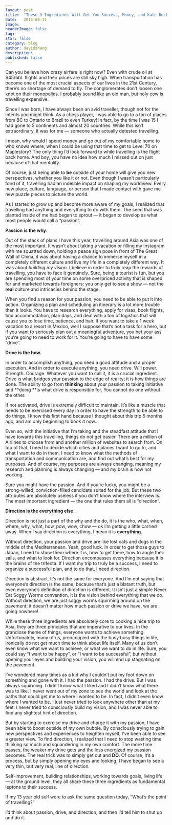 ```yaml
---
layout:	post
title:	"These 3 Ingredients Will Get You Success, Money, and Kate Beckinsale As Your Girlfriend!"
date:	2015-09-11
image:
headerImage: false
tag:
star: false
category: blog
author: davidzhang
description:
published: false
---
```


  Can you believe how crazy airfare is right now? Even with crude oil at $45/bbl. flights and their prices are still sky high. When transportation has become one of the most crucial aspects of our lives in the 21st Century, there’s no shortage of demand to fly. The conglomerates don’t loosen one knot on their monopolies. I probably sound like an old man, but holy cow is travelling expensive.

Since I was born, I have always been an avid traveller, though not for the intents you might think. As a chess player, I was able to go to a ton of places from BC to Ontario to Brazil to even Turkey! In fact, by the time I was 15 I had gone to 5 continents and almost 20 countries. While this isn’t extraordinary, it was for me — someone who actually detested travelling.

I mean, why would I spend money and go out of my comfortable home to who knows where, when I could be using that time to get to Level 70 on Maplestory? The only thing I’d look forward to while travelling is the flight back home. And boy, you have no idea how much I missed out on just because of that mentality.

Of course, just being able to **be** outside of your home will give you new perspectives, whether you like it or not. Even though I wasn’t particularly fond of it, travelling had an indelible impact on shaping my worldview. Every new place, culture, language, or person that I made contact with gave me new puzzle pieces to picture the world.

As I started to grow up and become more aware of my goals, I realized that travelling had anything and everything to do with them. The seed that was planted inside of me had began to sprout — it began to develop as what most people would call a “passion”.

**Passion** **is the why**.

Out of the stack of plans I have this year, travelling around Asia was one of the most important. It wasn’t about taking a vacation or filling my Instagram with me squatted down, holding a peace sign pose in front of The Great Wall of China, it was about having a chance to immerse myself in a completely different culture and live my life in a completely different way. It was about *building my vision.* I believe in order to truly reap the rewards of travelling, you have to face it genuinely. Sure, being a tourist is fun, but you are spending most of your time on some overpriced activity that is shaped for and marketed towards foreigners; you only get to see a show — not the **real** culture and intricacies behind the stage.

When you find a reason for your passion, you need to be able to put it into action. Organizing a plan and scheduling an itinerary is a lot more trouble than it looks. You have to research everything, apply for visas, book flights, find accommodation, plan days, and deal with a ton of logistics that will cause you to lose time, patience, and hair. If you want to take a 1 week vacation to a resort in Mexico, well I suppose that’s not a task for a hero, but if you want to seriously plan out a meaningful adventure, you bet your ass you’re going to need to work for it. You’re going to have to have some “drive”.

**Drive is the how.**

In order to accomplish anything, you need a good attitude and a proper execution. And in order to execute anything, you need drive. Will power. Strength. Courage. Whatever you want to call it, it is a crucial ingredient. Drive is what bridges your passion to the edge of reality; it is how things are done. The ability to go from **thinking** about your passion to taking initiative and **doing **is what drive is responsible for. You cannot do one without the other.

If not activated, drive is extremely difficult to maintain. It’s like a muscle that needs to be exercised every day in order to have the strength to be able to do things. I know this first hand because I thought about this trip 5 months ago, and am only beginning to book it now…

Even so, with the initiative that I’m taking and the steadfast attitude that I have towards this travelling, things do not get easier. There are a million of Airlines to choose from and another million of websites to search from. On top of that, I need to decide which cities and places I want to go to, and what I want to do in them. I need to know what the methods of transportation and communication are, and find out what’s best for my purposes. And of course, my purposes are always changing, meaning my research and planning is always changing — and my brain is now not working.

Sure you might have the passion. And if you’re lucky, you might be a strong-willed, conviction-filled candidate suited for the job. But these two attributes are absolutely useless if you don’t know where the interview is. The most important ingredient — the one that rules them all is “direction”.

**Direction is the everything else.**

Direction is not just a part of the why and the do, it is the who, what, when, where, why, what, how, pow, wow, chow — ok I’m getting a little carried away. When I say direction is everything, I mean it is **everything.**

Without direction, your passion and drive are like lost cats and dogs in the middle of the Mediterranean. Yeah, good luck. In order to get those guys to Japan, I need to show them where it is, how to get there, how to angle their sails, and what to look for. Direction encompasses everything because it is the brains of the trifecta. If I want my trip to truly be a success, I need to organize a successful plan, and to do that, I need direction.

Direction is abstract. It’s not the same for everyone. And I’m not saying that everyone’s direction is the same, because that’s just a blatant truth, but even everyone’s definition of direction is different. It isn’t just a simple Never Eat Soggy Worms convention, it is the vision behind everything that we do. Without direction, we are just soggy worms squirming around on the pavement; it doesn’t matter how much passion or drive we have, we are going nowhere!

While these three ingredients are absolutely core to cooking a nice trip to Asia, they are three principles that are imperative to our lives. In the grandiose theme of things, everyone wants to achieve something. Unfortunately, many of us, preoccupied with the busy busy things in life, ironically do not get much time to think about life itself. Many of us don’t even know what we want to achieve, or what we want to do in life. Sure, you could say “I want to be happy”, or “I want to be successful”, but without opening your eyes and building your vision, you will end up stagnating on the pavement.

I’ve wondered many times as a kid why I couldn’t put my foot down on something and gone with it. I had the passion. I had the drive. But I was always squirming. I didn’t know what I liked and I didn’t know what there was to like. I never went out of my zone to see the world and look at the paths that could get me to where I wanted to be. In fact, I didn’t even know where I wanted to be. I just never tried to look anywhere other than at my feet. I never tried to consciously build my vision, and I was never able to find any slightest hint of direction.

But by starting to exercise my drive and charge it with my passion, I have been able to boost outside of my own bubble. By consciously trying to gain new perspectives and experiences to heighten myself, I’ve been able to see a greater view. To find direction, I realized that I need to stop wasting time thinking so much and squandering in my own comfort. The more time passes, the weaker my drive gets and the less energized my passion becomes. The real trick was to simply get out and **DO**. Of course, it’s a process, but by simply opening my eyes and looking, I have began to see a very thin, but very real, line of direction.

Self-improvement, building relationships, working towards goals, living life — at the ground level, they all share these three ingredients as fundamental leptons to their success.

If my 13 year old self were to ask the same question today, “What’s the point of travelling?”

I’d think about passion, drive, and direction, and then I’d tell him to shut up and do it.
